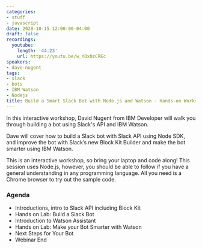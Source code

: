 ```yaml
---
categories:
- stuff
- javascript
date: 2020-10-15 12:00:00-04:00
draft: false
recordings:
  youtube:
    length: '44:23'
    url: https://youtu.be/w_YDx0zCREc
speakers:
- dave-nugent
tags:
- slack
- bots
- IBM Watson
- Nodejs
title: Build a Smart Slack Bot with Node.js and Watson - Hands-on Workshop
---
```



In this interactive workshop, David Nugent from IBM Developer  will walk you through building a bot using Slack's API and IBM Watson.

Dave will cover how to build a Slack bot with Slack API using Node SDK, and improve the bot with Slack’s new Block Kit Builder and make the bot smarter using IBM Watson.

This is an interactive workshop, so bring your laptop and code along! This session uses Node.js, however, you should be able to follow if you have a general understanding in any programming language. All you need is a Chrome browser to try out the sample code.

### Agenda

* Introductions, intro to Slack API including Block Kit
* Hands on Lab: Build a Slack Bot
* Introduction to Watson Assistant
* Hands on Lab: Make your Bot Smarter with Watson
* Next Steps for Your Bot
* Webinar End
